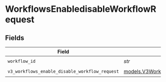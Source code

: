 # WorkflowsEnabledisableWorkflowRequest


## Fields

| Field                                                                                                  | Type                                                                                                   | Required                                                                                               | Description                                                                                            |
| ------------------------------------------------------------------------------------------------------ | ------------------------------------------------------------------------------------------------------ | ------------------------------------------------------------------------------------------------------ | ------------------------------------------------------------------------------------------------------ |
| `workflow_id`                                                                                          | *str*                                                                                                  | :heavy_check_mark:                                                                                     | N/A                                                                                                    |
| `v3_workflows_enable_disable_workflow_request`                                                         | [models.V3WorkflowsEnableDisableWorkflowRequest](../models/v3workflowsenabledisableworkflowrequest.md) | :heavy_check_mark:                                                                                     | N/A                                                                                                    |